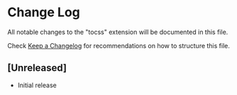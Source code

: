 # Change Log

All notable changes to the "tocss" extension will be documented in this file.

Check [Keep a Changelog](http://keepachangelog.com/) for recommendations on how to structure this file.

## [Unreleased]

- Initial release